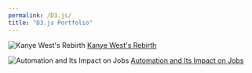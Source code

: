 ```yaml
---
permalink: /D3.js/
title: "D3.js Portfolio"
---
```


![Kanye West's Rebirth](https://raw.githubusercontent.com/connorrothschild/connorrothschild.github.io/master/_assets/images/kanye.jpg) [Kanye West's Rebirth](https://connorrothschild.github.io/D3.js/born-again-kanye)

![Automation and Its Impact on Jobs](https://raw.githubusercontent.com/connorrothschild/connorrothschild.github.io/master/_assets/images/automation.jpg) [Automation and Its Impact on Jobs](https://connorrothschild.github.io/D3.js/Automation/)

